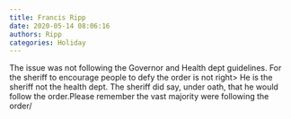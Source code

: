 ```yaml
---
title: Francis Ripp
date: 2020-05-14 08:06:16
authors: Ripp
categories: Holiday
---
```


 The issue was not following the Governor and Health dept guidelines. For the sheriff to encourage people to defy the order is not right&gt; He is the sheriff not the health dept. The sheriff did say, under oath, that he would follow the order.Please remember the vast majority were following the order/
